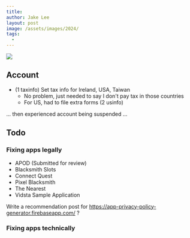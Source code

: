 ```yaml
---
title:
author: Jake Lee
layout: post
image: /assets/images/2024/
tags:
  -
---
```


[![](/assets/images/2024/example-thumbnail.png)](/assets/images/2024/example.png)

## Account

- (1 taxinfo) Set tax info for Ireland, USA, Taiwan
  - No problem, just needed to say I don't pay tax in those countries
  - For US, had to file extra forms (2 usinfo)

... then experienced account being suspended ...

## Todo

### Fixing apps legally

- APOD (Submitted for review)
- Blacksmith Slots
- Connect Quest
- Pixel Blacksmith
- The Nearest
- Vidsta Sample Application

Write a recommendation post for https://app-privacy-policy-generator.firebaseapp.com/ ?

### Fixing apps technically
